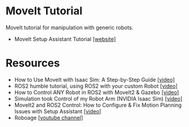 # MoveIt Tutorial
MoveIt tutorial for manipulation with generic robots.

- MoveIt Setup Assistant Tutorial [[website]](https://docs.ros.org/en/kinetic/api/moveit_tutorials/html/doc/setup_assistant/setup_assistant_tutorial.html)


# Resources
- How to Use MoveIt with Isaac Sim: A Step-by-Step Guide [[video]](https://www.youtube.com/watch?v=pGje2slp6-s) 
- ROS2 humble tutorial, using ROS2 with your custom Robot [[video]](https://www.youtube.com/watch?v=EosEikbZhiM)
- How to Control ANY Robot in ROS2 with MoveIt2 & Gazebo [[video]](https://www.youtube.com/watch?v=45PGFt9C-B8)
- Simulation took Control of my Robot Arm (NVIDIA Isaac Sim) [[video]](https://www.youtube.com/watch?v=Eb2zuQxOBlY)
- MoveIt2 and ROS2 Control: How to Configure & Fix Motion Planning Issues with Setup Assistant [[video]](https://www.youtube.com/watch?v=nZqTdzGAfYs)
- Roboage [[youtube channel]](https://www.youtube.com/@roboage1027)
